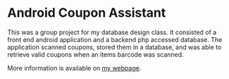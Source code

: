 # Android Coupon Assistant

This was a group project for my database design class. It consisted of a front end android application and a backend php accessed database. The application scanned coupons, stored them in a database, and was able to retrieve valid coupons when an items barcode was scanned.

More information is available on [my webpage](http://dl-thompson.com/2013-11-23-Android-Coupon-Assistant/).
